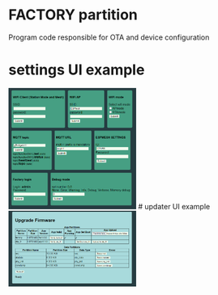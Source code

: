 # FACTORY partition

Program code responsible for OTA and device configuration
# settings UI example
<img src="img/settings.PNG" width="50%">
# updater UI example
<img src="img/update.PNG" width="50%">